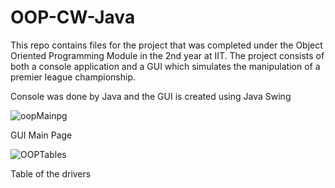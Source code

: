 # OOP-CW-Java
This repo contains files for the project that was completed under the Object Oriented Programming Module in the 2nd year at IIT. The project consists of both a console application and a GUI which simulates the manipulation of a premier league championship.

Console was done by Java and the GUI is created using Java Swing


![oopMainpg](https://user-images.githubusercontent.com/85722503/158950848-6ae38a71-ae72-45db-9e81-be07bd11a4c7.jpg)

GUI Main Page 


![OOPTables](https://user-images.githubusercontent.com/85722503/158950908-db00c602-095f-4f73-a0b3-8ab403297782.jpg)

Table of the drivers 
